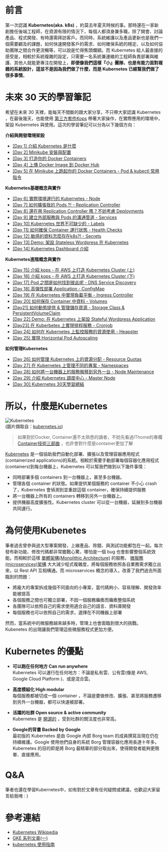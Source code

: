 # 前言

第一次認識 **Kubernetes(aka. k8s)** ，約莫去年夏天時候的事。那時還在一家新創擔任後端工程師，在資源有限的情況下，每個人都須身兼多職，除了開會、討論產品、程式開發、有時還需拜訪客戶。而同時，系統維護以及產品更新也是我們一個需要顧及的課題，如何快速開發客戶的需求、如何確保系統的穩定、以及如何協助團隊之間合作更流暢等，可以說是忙得焦頭爛額。而 Kubernetes 給人最直接的感受是，相較於系統複雜的設定，只需要一名系統兼運維的工程師負責部署與維護、其他人就能更專注在開發上，**即便像我們這樣『小』團隊、也是有能力面對複雜的系統設計，這並不是因為我們做了什麼，而是 Kubernetes 已經幫我們做了很多事情**。 


# 未來 30 天的學習筆記
希望在未來 30 天裡，能每天不間斷的跟大家分享，不只帶大家認識 Kubernetes ，在最後幾天，也能使用 [第三方套件Kops](https://github.com/kubernetes/kops) 帶著大家操作，在實際應用的環境中，架設 Kubernetes 與使用。這次的學習筆記可以分為以下幾個方向：


**介紹與開發環境架設**

 - [[Day 1] 介紹 Kubernetes 是什麼](https://github.com/zxcvbnius/k8s-30-day-sharing/tree/master/Day01)
 - [[Day 2] Minikube 安裝與配置](https://github.com/zxcvbnius/k8s-30-day-sharing/tree/master/Day02)
 - [[Day 3] 打造你的 Docker Containers](https://github.com/zxcvbnius/k8s-30-day-sharing/tree/master/Day03)
 - [[Day 4] 上傳 Docker Image 到 Docker Hub](https://github.com/zxcvbnius/k8s-30-day-sharing/tree/master/Day04)
 - [[Day 5] 在 Minikube 上跑起你的 Docker Containers - Pod & kubectl 常用指令](https://github.com/zxcvbnius/k8s-30-day-sharing/tree/master/Day05)

**Kubernetes基礎概念與實作**

 - [[Day 6] 實際環境運行的 Kubernetes - Node](https://github.com/zxcvbnius/k8s-30-day-sharing/tree/master/Day06) 
 - [[Day 7] 如何擴張我的 Pods ?! - Replication Controller](https://github.com/zxcvbnius/k8s-30-day-sharing/tree/master/Day07)
 - [[Day 8] 還在用 Replication Controller 嗎？不妨考慮 Deployments](https://github.com/zxcvbnius/k8s-30-day-sharing/tree/master/Day08)
 - [[Day 9] 建立外部服務與 Pods 的溝通管道 - Services](https://github.com/zxcvbnius/k8s-30-day-sharing/tree/master/Day09)
 - [[Day 10] Kubernetes 世界不可缺少的 - Labels](https://github.com/zxcvbnius/k8s-30-day-sharing/tree/master/Day10)
 - [[Day 11] 如何確保 Container 運行狀態 - Health Checks](https://github.com/zxcvbnius/k8s-30-day-sharing/tree/master/Day11)
 - [[Day 12] 敏感的資料怎麼存在k8s?! - Secrets](https://github.com/zxcvbnius/k8s-30-day-sharing/tree/master/Day12)
 - [[Day 13] Demo: 架設 Stateless Wordpress 在 Kubernetes](https://github.com/zxcvbnius/k8s-30-day-sharing/tree/master/Day13)
 - [[Day 14] Kubernetes Dashboard 介紹](https://github.com/zxcvbnius/k8s-30-day-sharing/tree/master/Day14)

**Kubernetes進階概念與實作**

 - [[Day 15] 介紹 kops - 在 AWS 上打造 Kubernetes Cluster (上)](https://github.com/zxcvbnius/k8s-30-day-sharing/tree/master/Day15)
 - [[Day 16] 介紹 kops - 在 AWS 上打造 Kubernetes Cluster (下)](https://github.com/zxcvbnius/k8s-30-day-sharing/tree/master/Day16)
 - [[Day 17] Pod 之間是如何找到彼此呢 - DNS Service Discovery](https://github.com/zxcvbnius/k8s-30-day-sharing/tree/master/Day17)
 - [[Day 18] 高彈性部署 Application - ConfigMap](https://github.com/zxcvbnius/k8s-30-day-sharing/tree/master/Day18)
 - [[Day 19] 在 Kubernetes 中實現負載平衡 - Ingress Controller](https://github.com/zxcvbnius/k8s-30-day-sharing/tree/master/Day19)
 - [[Day 20] 如何保存 Container 中資料 - Volumes](https://github.com/zxcvbnius/k8s-30-day-sharing/tree/master/Day20)
 - [[Day21] 如何動態提供 & 管理儲存資源 - Storage Class & PersistentVolumeClaim](https://github.com/zxcvbnius/k8s-30-day-sharing/tree/master/Day21)
 - [[Day 22] Demo: 在 Kubernetes 上架設 Stateful Wordpress Application](https://github.com/zxcvbnius/k8s-30-day-sharing/tree/master/Day22)
 - [[Day23] 在 Kuberbetes 上實現排程服務 - Cronjob](https://github.com/zxcvbnius/k8s-30-day-sharing/tree/master/Day23)
 - [[Day 24] 如何在 Kubernetes 上監控服務的資源使用 - Heapster](https://github.com/zxcvbnius/k8s-30-day-sharing/tree/master/Day24)
 - [[Day 25] 實現 Horizontal Pod Autoscaling](https://github.com/zxcvbnius/k8s-30-day-sharing/tree/master/Day25)


**如何管理Kubernetes**

 - [[Day 26] 如何管理 Kubernetes 上的資源分配 - Resource Quotas](https://github.com/zxcvbnius/k8s-30-day-sharing/tree/master/Day26)
 - [[Day 27] 在 Kubernetes 上管理不同的專案 - Namespaces](https://github.com/zxcvbnius/k8s-30-day-sharing/tree/master/Day27)
 - [[Day 28] 如何將一台機器上的服務搬移到另外一台 - Node Maintenance](https://github.com/zxcvbnius/k8s-30-day-sharing/tree/master/Day28)
 - [[Day 29] 介紹 Kubernetes 調度中心 - Master Node](https://github.com/zxcvbnius/k8s-30-day-sharing/tree/master/Day29)
 - [[Day 30] Kubernetes 30天學習總結](https://github.com/zxcvbnius/k8s-30-day-sharing/tree/master/Day30)




# 所以，什麼是Kubernetes

![Kubernetes](https://kubernetes.io/images/favicon.png)  
(圖片擷取自：[kubernetes.io](https://kubernetes.io/images/favicon.png))



> 如果對於Docker, Container還不太熟悉的讀者，不妨先看過IThome的專欄 [Container技術三部曲](https://www.ithome.com.tw/article/91838) ，也許會對什麼是container更加了解

[Kubernetes](https://kubernetes.io/) 是一個協助我們自動化部署、擴張以及管理容器應用程式(containerized applications)的系統。相較於需要手動部署每個容器化應用程式(containers)到每台機器上，Kubernetes 可以幫我們做到以下幾件事情：  

 - 同時部署多個 containers 到一台機器上，甚至多台機器。  
 - 管理各個 container 的狀態。如果提供某個服務的 container 不小心 crash 了，Kubernetes 會偵測到並重啟這個 container，確保持續提供服務  
 - 將一台機器上所有的 containers 轉移到另外一台機器上。  
 - 提供機器高度擴張性。Kubernetes cluster 可以從一台機器，延展到多台機器共同運行。    
 
 
 
# 為何使用Kubenetes
筆者過去曾參與過大型專案開發，上線產品、除錯、與測試功能都包在一起。每次發布新功能、修改代碼都非常膽戰心驚，哪怕是一個 bug 也會影響整個系統效能。而相較於這樣 [單體架構(Monolithic Architecture)](https://www.nginx.com/blog/refactoring-a-monolith-into-microservices/) 的服務， [微服務(microservices)架構](https://www.nginx.com/blog/introduction-to-microservices/) 大大減少程式複雜度，將每個服務依照各自業務需求獨立出來，以 Rest API 互相構通。而 microservices 概念的導入，改善了我們過去所面臨到的問題：

 - 將龐大的專案拆成幾個不同面向的小專案，當代碼夠小、容易理解、開發效率能被提高
 - 各個服務之間也可獨立部署，不因一個服務癱瘓而癱瘓整個系統
 - 各團隊可以依照自己的需求使用適合自己的語言、資料庫開發
 - 每個服務也可以依照自己的需求，選擇在不同機器上部署

然而，當系統中的微服務越來越多時，管理上也會面臨到很大的挑戰。Kubenetes 的出現讓我們管理這些微服務程式更加方便。



# Kubernetes 的優點
 - **可以跑在任何地方 Can run anywhere**   
	Kubernetes 可以運行在任何地方：不論是私有雲、公有雲(像是 AWS, Google Cloud Platform )、或是混合雲。
	
 - **高度模組化 High modular**  
   每個服務都被切成一個 container ，不論是要做修改、擴張、甚至將服務遷移到另外一台機器，都可以快速被部署。
   
 - **活躍的社群 Open source & active community**   
   Kubernetes 是 [開源的](https://github.com/kubernetes/kubernetes) ，受到社群的關注度也非常高。

 - **Google的背書 Backed by Google**  
   最初版的 Kubernetes 是由 Google 內部 Borg team 的成員撰寫且現在仍在持續維護。Google 使用他們自身的系統 Borg 管理容器化應用長達十年多。Kubernetes 的目的即是將 Borg 最精華的部分取出來，使得開發者能夠更簡單、直接應用。



# Q&A
筆者也還在學習Kubernetes中，如有對於文章有任何疑問或建議，也歡迎大家留言給我唷 : )



# 參考連結
 - [Kubernetes Wikipedia](https://zh.wikipedia.org/wiki/Kubernetes)
 - [GKE 系列文章(一)](https://blog.gcp.expert/kubernetes-gke-introduction/)
 - [kubernetes 使用指南](http://www.books.com.tw/products/0010724009)
